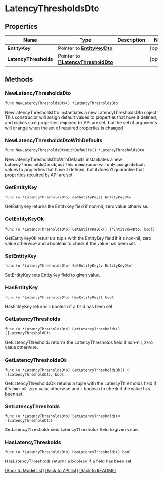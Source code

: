# LatencyThresholdsDto

## Properties

Name | Type | Description | Notes
------------ | ------------- | ------------- | -------------
**EntityKey** | Pointer to [**EntityKeyDto**](EntityKeyDto.md) |  | [optional] 
**LatencyThresholds** | Pointer to [**[]LatencyThresholdDto**](LatencyThresholdDto.md) |  | [optional] 

## Methods

### NewLatencyThresholdsDto

`func NewLatencyThresholdsDto() *LatencyThresholdsDto`

NewLatencyThresholdsDto instantiates a new LatencyThresholdsDto object
This constructor will assign default values to properties that have it defined,
and makes sure properties required by API are set, but the set of arguments
will change when the set of required properties is changed

### NewLatencyThresholdsDtoWithDefaults

`func NewLatencyThresholdsDtoWithDefaults() *LatencyThresholdsDto`

NewLatencyThresholdsDtoWithDefaults instantiates a new LatencyThresholdsDto object
This constructor will only assign default values to properties that have it defined,
but it doesn't guarantee that properties required by API are set

### GetEntityKey

`func (o *LatencyThresholdsDto) GetEntityKey() EntityKeyDto`

GetEntityKey returns the EntityKey field if non-nil, zero value otherwise.

### GetEntityKeyOk

`func (o *LatencyThresholdsDto) GetEntityKeyOk() (*EntityKeyDto, bool)`

GetEntityKeyOk returns a tuple with the EntityKey field if it's non-nil, zero value otherwise
and a boolean to check if the value has been set.

### SetEntityKey

`func (o *LatencyThresholdsDto) SetEntityKey(v EntityKeyDto)`

SetEntityKey sets EntityKey field to given value.

### HasEntityKey

`func (o *LatencyThresholdsDto) HasEntityKey() bool`

HasEntityKey returns a boolean if a field has been set.

### GetLatencyThresholds

`func (o *LatencyThresholdsDto) GetLatencyThresholds() []LatencyThresholdDto`

GetLatencyThresholds returns the LatencyThresholds field if non-nil, zero value otherwise.

### GetLatencyThresholdsOk

`func (o *LatencyThresholdsDto) GetLatencyThresholdsOk() (*[]LatencyThresholdDto, bool)`

GetLatencyThresholdsOk returns a tuple with the LatencyThresholds field if it's non-nil, zero value otherwise
and a boolean to check if the value has been set.

### SetLatencyThresholds

`func (o *LatencyThresholdsDto) SetLatencyThresholds(v []LatencyThresholdDto)`

SetLatencyThresholds sets LatencyThresholds field to given value.

### HasLatencyThresholds

`func (o *LatencyThresholdsDto) HasLatencyThresholds() bool`

HasLatencyThresholds returns a boolean if a field has been set.


[[Back to Model list]](../README.md#documentation-for-models) [[Back to API list]](../README.md#documentation-for-api-endpoints) [[Back to README]](../README.md)


